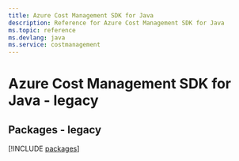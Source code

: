 ```yaml
---
title: Azure Cost Management SDK for Java
description: Reference for Azure Cost Management SDK for Java
ms.topic: reference
ms.devlang: java
ms.service: costmanagement
---
```

# Azure Cost Management SDK for Java - legacy
## Packages - legacy
[!INCLUDE [packages](cost-management-index.md)]

